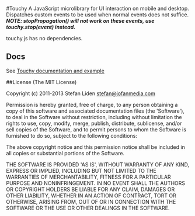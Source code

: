 #Touchy
A JavaScript microlibrary for UI interaction on mobile and desktop.
Dispatches custom events to be used when normal events does not suffice.
___NOTE: stopPropagation() will not work on these events, use touchy.stop(event) instead.___

touchy.js has no dependencies.

## Docs
See [Touchy documentation and example](http://jofan.github.com/Touchy/)

##License
(The MIT License)

Copyright (c) 2011-2013 Stefan Liden <stefan@jofanmedia.com>

Permission is hereby granted, free of charge, to any person obtaining a copy of this software and associated documentation files (the 'Software'), to deal in the Software without restriction, including without limitation the rights to use, copy, modify, merge, publish, distribute, sublicense, and/or sell copies of the Software, and to permit persons to whom the Software is furnished to do so, subject to the following conditions:

The above copyright notice and this permission notice shall be included in all copies or substantial portions of the Software.

THE SOFTWARE IS PROVIDED 'AS IS', WITHOUT WARRANTY OF ANY KIND, EXPRESS OR IMPLIED, INCLUDING BUT NOT LIMITED TO THE WARRANTIES OF MERCHANTABILITY, FITNESS FOR A PARTICULAR PURPOSE AND NONINFRINGEMENT. IN NO EVENT SHALL THE AUTHORS OR COPYRIGHT HOLDERS BE LIABLE FOR ANY CLAIM, DAMAGES OR OTHER LIABILITY, WHETHER IN AN ACTION OF CONTRACT, TORT OR OTHERWISE, ARISING FROM, OUT OF OR IN CONNECTION WITH THE SOFTWARE OR THE USE OR OTHER DEALINGS IN THE SOFTWARE.